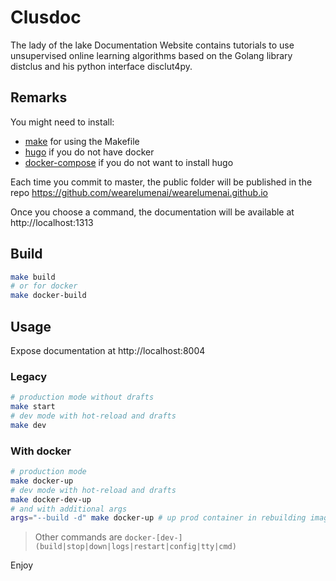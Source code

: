# Clusdoc

The lady of the lake Documentation Website contains tutorials to use unsupervised online learning algorithms based on the Golang library distclus and his python interface disclut4py.

## Remarks

You might need to install:
- [make](http://www.gnu.org/software/make/) for using the Makefile
- [hugo](https://gohugo.io/getting-started/quick-start/) if you do not have docker
- [docker-compose](https://docs.docker.com/compose/install/) if you do not want to install hugo

Each time you commit to master, the public folder will be published in the repo https://github.com/wearelumenai/wearelumenai.github.io

Once you choose a command, the documentation will be available at http://localhost:1313

## Build

```bash
make build
# or for docker
make docker-build 
```

## Usage

Expose documentation at http://localhost:8004

### Legacy

```bash
# production mode without drafts
make start
# dev mode with hot-reload and drafts
make dev
```

### With docker

```bash
# production mode
make docker-up
# dev mode with hot-reload and drafts
make docker-dev-up
# and with additional args
args="--build -d" make docker-up # up prod container in rebuilding image and in detached mode
```

> Other commands are `docker-[dev-](build|stop|down|logs|restart|config|tty|cmd)`

Enjoy

